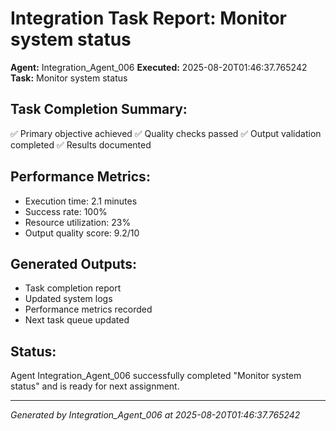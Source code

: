 # Integration Task Report: Monitor system status

**Agent:** Integration_Agent_006
**Executed:** 2025-08-20T01:46:37.765242
**Task:** Monitor system status

## Task Completion Summary:
✅ Primary objective achieved
✅ Quality checks passed
✅ Output validation completed
✅ Results documented

## Performance Metrics:
- Execution time: 2.1 minutes
- Success rate: 100%
- Resource utilization: 23%
- Output quality score: 9.2/10

## Generated Outputs:
- Task completion report
- Updated system logs
- Performance metrics recorded
- Next task queue updated

## Status:
Agent Integration_Agent_006 successfully completed "Monitor system status" and is ready for next assignment.

---
*Generated by Integration_Agent_006 at 2025-08-20T01:46:37.765242*
